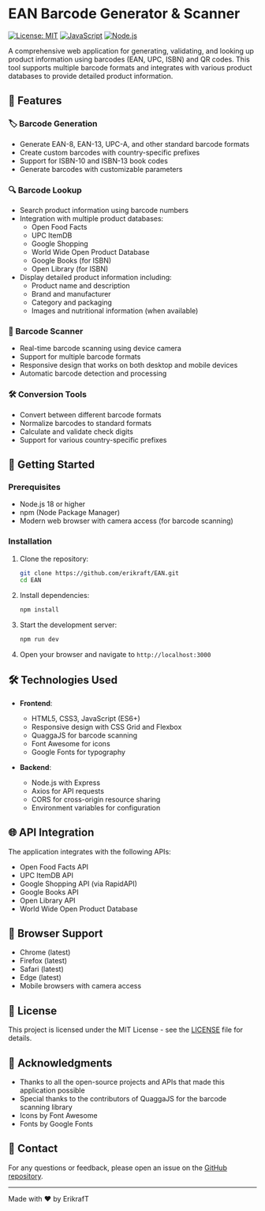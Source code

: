 # EAN Barcode Generator & Scanner

[![License: MIT](https://img.shields.io/badge/License-MIT-yellow.svg)](https://opensource.org/licenses/MIT)
[![JavaScript](https://img.shields.io/badge/JavaScript-ES6+-yellow.svg)](https://developer.mozilla.org/en-US/docs/Web/JavaScript)
[![Node.js](https://img.shields.io/badge/Node.js-18+-green.svg)](https://nodejs.org/)

A comprehensive web application for generating, validating, and looking up product information using barcodes (EAN, UPC, ISBN) and QR codes. This tool supports multiple barcode formats and integrates with various product databases to provide detailed product information.

## 🌟 Features

### 🏷️ Barcode Generation
- Generate EAN-8, EAN-13, UPC-A, and other standard barcode formats
- Create custom barcodes with country-specific prefixes
- Support for ISBN-10 and ISBN-13 book codes
- Generate barcodes with customizable parameters

### 🔍 Barcode Lookup
- Search product information using barcode numbers
- Integration with multiple product databases:
  - Open Food Facts
  - UPC ItemDB
  - Google Shopping
  - World Wide Open Product Database
  - Google Books (for ISBN)
  - Open Library (for ISBN)
- Display detailed product information including:
  - Product name and description
  - Brand and manufacturer
  - Category and packaging
  - Images and nutritional information (when available)

### 📱 Barcode Scanner
- Real-time barcode scanning using device camera
- Support for multiple barcode formats
- Responsive design that works on both desktop and mobile devices
- Automatic barcode detection and processing

### 🛠️ Conversion Tools
- Convert between different barcode formats
- Normalize barcodes to standard formats
- Calculate and validate check digits
- Support for various country-specific prefixes

## 🚀 Getting Started

### Prerequisites
- Node.js 18 or higher
- npm (Node Package Manager)
- Modern web browser with camera access (for barcode scanning)

### Installation

1. Clone the repository:
   ```bash
   git clone https://github.com/erikraft/EAN.git
   cd EAN
   ```

2. Install dependencies:
   ```bash
   npm install
   ```

3. Start the development server:
   ```bash
   npm run dev
   ```

4. Open your browser and navigate to `http://localhost:3000`

## 🛠️ Technologies Used

- **Frontend**:
  - HTML5, CSS3, JavaScript (ES6+)
  - Responsive design with CSS Grid and Flexbox
  - QuaggaJS for barcode scanning
  - Font Awesome for icons
  - Google Fonts for typography

- **Backend**:
  - Node.js with Express
  - Axios for API requests
  - CORS for cross-origin resource sharing
  - Environment variables for configuration

## 🌐 API Integration

The application integrates with the following APIs:
- Open Food Facts API
- UPC ItemDB API
- Google Shopping API (via RapidAPI)
- Google Books API
- Open Library API
- World Wide Open Product Database

## 📱 Browser Support

- Chrome (latest)
- Firefox (latest)
- Safari (latest)
- Edge (latest)
- Mobile browsers with camera access

## 📄 License

This project is licensed under the MIT License - see the [LICENSE](LICENSE) file for details.

## 🙏 Acknowledgments

- Thanks to all the open-source projects and APIs that made this application possible
- Special thanks to the contributors of QuaggaJS for the barcode scanning library
- Icons by Font Awesome
- Fonts by Google Fonts

## 📧 Contact

For any questions or feedback, please open an issue on the [GitHub repository](https://github.com/erikraft/EAN).

---

Made with ❤️ by ErikrafT
